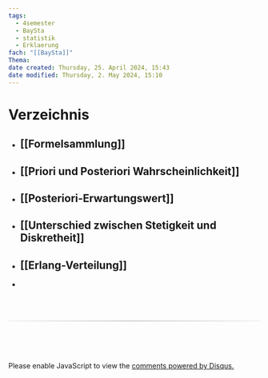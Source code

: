 ```yaml
---
tags:
  - 4semester
  - BaySta
  - statistik
  - Erklaerung
fach: "[[BaySta]]"
Thema:
date created: Thursday, 25. April 2024, 15:43
date modified: Thursday, 2. May 2024, 15:10
---
```


# Verzeichnis

- ## [[Formelsammlung]]
- ## [[Priori und Posteriori Wahrscheinlichkeit]]
- ## [[Posteriori-Erwartungswert]]
- ## [[Unterschied zwischen Stetigkeit und Diskretheit]]
- ## [[Erlang-Verteilung]]
- 






<!-- DISQUS SCRIPT COMMENT START -->






<hr style="border: none; height: 2px; background: linear-gradient(to right, #f0f0f0, #ccc, #f0f0f0); margin-top: 4rem; margin-bottom: 5rem;">
<div id="disqus_thread"></div>
<script>
    /**
    *  RECOMMENDED CONFIGURATION VARIABLES: EDIT AND UNCOMMENT THE SECTION BELOW TO INSERT DYNAMIC VALUES FROM YOUR PLATFORM OR CMS.
    *  LEARN WHY DEFINING THESE VARIABLES IS IMPORTANT: https://disqus.com/admin/universalcode/#configuration-variables    */
    /*
    var disqus_config = function () {
    this.page.url = PAGE_URL;  // Replace PAGE_URL with your page's canonical URL variable
    this.page.identifier = PAGE_IDENTIFIER; // Replace PAGE_IDENTIFIER with your page's unique identifier variable
    };
    */
    (function() { // DON'T EDIT BELOW THIS LINE
    var d = document, s = d.createElement('script');
    s.src = 'https://myuninotes.disqus.com/embed.js';
    s.setAttribute('data-timestamp', +new Date());
    (d.head || d.body).appendChild(s);
    })();
</script>
<noscript>Please enable JavaScript to view the <a href="https://disqus.com/?ref_noscript">comments powered by Disqus.</a></noscript>






<!-- DISQUS SCRIPT COMMENT END -->






